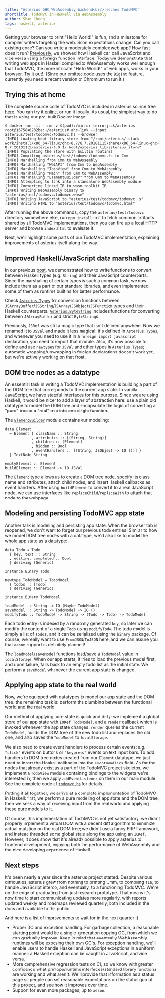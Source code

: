 ```yaml
---
title: "Asterius GHC WebAssembly backend<br/>reaches TodoMVC"
shortTitle: TodoMVC in Haskell via WebAssembly
author: Shao Cheng
tags: haskell, asterius
---
```


Getting your browser to print "Hello World!" is fun, and a milestone
for compiler writers targeting the web. Soon expectations change. Can
you call existing code? Can you write a moderately complex web app?
How fast does it run? [Previously][asterius-ffi], we showed how
Haskell can call JavaScript and vice versa using a foreign function
interface. Today we demonstrate that writing web apps in Haskell
compiled to WebAssembly works well enough that TodoMVC, the more
intricate "Hello World!" of web apps, works in your
browser. [Try it out!][tweag-todomvc]. (Since our emitted code uses the
`BigInt` feature, currently you need a recent version of Chromium to
run it.)

[asterius-ffi]: https://www.tweag.io/posts/2018-09-12-asterius-ffi.html
[tweag-todomvc]: https://tweag.io/wasm-todomvc

## Trying this at home

The complete source code of TodoMVC is included in asterius source
tree
[here](https://github.com/tweag/asterius/tree/master/asterius/test/todomvc).
You can try it [online][tweag-todomvc], or run it locally. As usual,
the simplest way to do that is using our pre-built Docker image:

```
$ docker run -it --rm -v $(pwd):/mirror terrorjack/asterius
root@16758a0232ba:~/asterius# ahc-link --input asterius/test/todomvc/todomvc.hs --browser
[INFO] Loading boot library store from "/root/asterius/.stack-work/install/x86_64-linux/ghc-8.7/8.7.20181115/share/x86_64-linux-ghc-8.7.20181115/asterius-0.0.1/.boot/asterius_lib/asterius_store"
[INFO] Populating the store with builtin routines
[INFO] Compiling asterius/test/todomvc/todomvc.hs to Cmm
[INFO] Marshalling from Cmm to WebAssembly
[INFO] Marshalling "WebAPI" from Cmm to WebAssembly
[INFO] Marshalling "TodoView" from Cmm to WebAssembly
[INFO] Marshalling "Main" from Cmm to WebAssembly
[INFO] Marshalling "ElementBuilder" from Cmm to WebAssembly
[INFO] Attempting to link into a standalone WebAssembly module
[INFO] Converting linked IR to wasm-toolkit IR
[INFO] Writing WebAssembly binary to "asterius/test/todomvc/todomvc.wasm"
[INFO] Writing JavaScript to "asterius/test/todomvc/todomvc.js"
[INFO] Writing HTML to "asterius/test/todomvc/todomvc.html"
```

After running the above commands, copy the `asterius/test/todomvc`
directory somewhere else, run `npm install` in it to fetch common
artifacts shared by all TodoMVC implementations, then you can fire up
a local HTTP server and browse `index.html` to evaluate it.

Next, we'll highlight some parts of our TodoMVC implementation,
explaining improvements of asterius itself along the way.

## Improved Haskell/JavaScript data marshalling

In our previous [post][asterius-ffi], we demonstrated how to write
functions to convert between Haskell types (e.g. `String`) and their
JavaScript counterparts. Since the marshaling of certain types is such
a common task, we now include them as a part of our standard
libraries, and even implemented some of them as runtime builtins for
better performance.

Check
[`Asterius.Types`](https://github.com/tweag/asterius/blob/master/ghc-toolkit/boot-libs/ghc-prim/Asterius/Types.hs) for
conversion functions between
`JSArrayBuffer`/`JSString`/`JSArray`/`JSObject`/`JSFunction` types and
their Haskell
counterparts.
[`Asterius.ByteString`](https://github.com/tweag/asterius/blob/master/ghc-toolkit/boot-libs/bytestring/Asterius/ByteString.hs) includes
functions for converting between `JSArrayBuffer` and strict
`ByteString`s.

Previously, `JSRef` was still a magic type that isn't defined
anywhere. Now we renamed it to `JSVal` and made it less magical: it's
defined in `Asterius.Types`, and whenever you need to use it in
a `foreign import javascript` declaration, you need to import that
module. Also, it's now possible to define and use `newtype`s for
`JSVal` and other types in `Asterius.Types`; automatic
wrapping/unwrapping in foreign declarations doesn't work yet, but
we're actively working on that front.

## DOM tree nodes as a datatype

An essential task in writing a TodoMVC implementation is building
a part of the DOM tree that corresponds to the current app state. In
vanilla JavaScript, we have stateful interfaces for this purpose.
Since we are using Haskell, it would be nicer to add a layer of
abstraction here: use a plain old datatype to model the DOM tree and
encapsulate the logic of converting a "pure" tree to a "real" tree
into one single function.

The [`ElementBuilder`](https://github.com/tweag/asterius/blob/master/asterius/test/todomvc/ElementBuilder.hs) module contains our modeling:

```
data Element
  = Element { className :: String
            , attributes :: [(String, String)]
            , children :: [Element]
            , hidden :: Bool
            , eventHandlers :: [(String, JSObject -> IO ())] }
  | TextNode String

emptyElement :: Element
buildElement :: Element -> IO JSVal
```

The `Element` type allows us to create a DOM tree node, specify its
class name and attributes, attach child nodes, and insert Haskell
callbacks as event handlers. After using `buildElement` to convert it
to a real JavaScript node, we can use interfaces like
`replaceChild`/`replaceWith` to attach that node to the webpage.

## Modeling and persisting TodoMVC app state

Another task is modeling and persisting app state. When the browser
tab is reopened, we don't want to forget our previous todo entries!
Similar to how we model DOM tree nodes with a datatype, we'd also like
to model the whole app state as a datatype:

```
data Todo = Todo
  { key, text :: String
  , editing, completed :: Bool
  } deriving (Generic)

instance Binary Todo

newtype TodoModel = TodoModel
  { todos :: [Todo]
  } deriving (Generic)

instance Binary TodoModel

loadModel :: String -> IO (Maybe TodoModel)
saveModel :: String -> TodoModel -> IO ()
modifyTodo :: TodoModel -> String -> (Todo -> Todo) -> TodoModel
```

Each todo entry is indexed by a randomly generated `key`, so later we
can modify the content of a single `Todo` using `modifyTodo`. The todo
model is simply a list of `Todo`s, and it can be serialized using the
`binary` package. Of course, we really want to use `FromJSON`/`ToJSON`
here, and we can assure you that `aeson` support is definitely
planned!

The `loadModel`/`saveModel` functions load/save a `TodoModel` value in
`localStorage`. When our app starts, it tries to load the previous
model first, and upon failure, falls back to an empty todo list as the
initial state. We perform a `saveModel` whenever the current app state
is changed.

## Applying app state to the real world

Now, we're equipped with datatypes to model our app state and the DOM
tree, the remaining task is: perform the plumbing between the
functional world and the real world.

Our method of applying pure state is quick and dirty: we implement
a global store of our app state with `IORef TodoModel`, and a `render`
callback which is invoked whenever the app state changes. `render`
queries the current `TodoModel`, builds the DOM tree of the new todo
list and replaces the old one, and also saves the `TodoModel` to
`localStorage`.

We also need to create event handlers to process certain events: e.g.
`"click"` events on buttons or `"keypress"` events on text input bars.
To add handlers to DOM tree nodes created from our `Element` datatype,
we just need to insert the Haskell callbacks into the `eventHandlers`
field. As for the nodes that already exist as a part of the TodoMVC
project skeleton, we implement a `TodoView` module containing bindings
to the widgets we're interested in, then we apply `addEventListener`
on them in our main module. See the complete code
of
[`todomvc.hs`](https://github.com/tweag/asterius/blob/master/asterius/test/todomvc/todomvc.hs) for
details.

Putting it all together, we arrive at a complete implementation of
TodoMVC in Haskell: first, we perform a pure modeling of app state and
the DOM tree, then we seek a way of receiving input from the real
world and applying these pure models to it.

Of course, this implementation of TodoMVC is not yet satisfactory: we
didn't properly implement a virtual DOM with a decent diff algorithm
to minimize actual mutation on the real DOM tree; we didn't use
a fancy FRP framework, and instead threaded some global state along
the app using an `IORef`. However, it does show that it's already
possible to apply asterius to frontend development, enjoying both the
performance of WebAssembly and the nice developing experience of
Haskell.

## Next steps

It's been nearly a year since the asterius project started. Despite
various difficulties, asterius grew from nothing to printing Cmm, to
compiling `fib`, to handle JavaScript interop, and eventually, to
a functioning TodoMVC. We're on the edge of graduating from just
research prototype. That means it's now time to start communicating
updates more regularly, with reports updated weekly and
roadmaps reviewed quarterly, both included in the docs and available
to the public.

And here is a list of improvements to wait for in the next quarter :)

* Proper GC and exception handling. For garbage collection,
  a reasonable starting point would be a single-generation copying GC,
  from which we can gradually improve. Keep in mind that eventually
  WebAssembly runtimes will be [exposing their own GC's][wasm-gc]. For
  exception handling, we'll enable users to handle Haskell and
  JavaScript exceptions in a uniform manner: a Haskell exception can
  be caught in JavaScript, and vice versa.
* More comprehensive regression tests on CI, so we know with greater
  confidence what primops/runtime interfaces/standard library
  functions are working and what aren't. We'll provide that
  information as a status page so people can set reasonable
  expectations on the status quo of this project, and see how it
  improves over time.
* Support for even more packages, up to `aeson`.

[wasm-gc]: https://github.com/WebAssembly/gc/blob/master/proposals/gc/Overview.md

